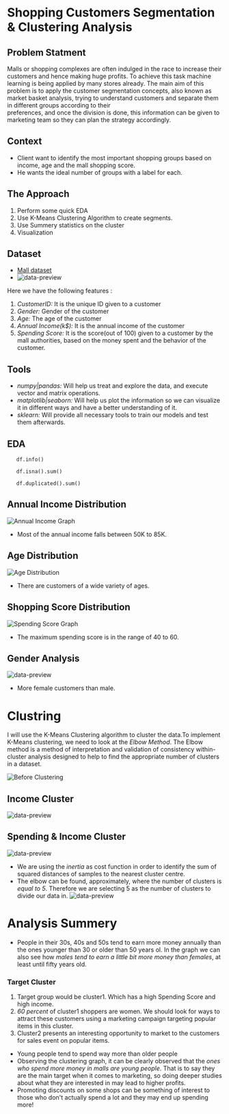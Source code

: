 # Shopping Customers Segmentation & Clustering Analysis

## Problem Statment 
  Malls or shopping complexes are often indulged in the race to increase their customers and hence making huge profits. To achieve this task machine learning is being applied by many stores already.
  The main aim of this problem is to apply  the customer segmentation concepts, also known as market basket analysis, trying to understand customers and separate them in different groups according to their     
  preferences, and once the division is done, this information can be given to marketing team so they can plan the strategy accordingly.

## Context

* Client want to identify the most important shopping groups based on income, age and the mall shopping score.
* He wants the ideal number of groups with a label for each.

## The Approach

1. Perform some quick EDA
2. Use K-Means Clustering Algorithm to create segments.
3. Use Summery statistics on the cluster
4. Visualization

## Dataset
* [Mall dataset]('https://www.kaggle.com/datasets/vjchoudhary7/customer-segmentation-tutorial-in-python/')
* ![data-preview]('https://github.com/ImAnitaYadav07/Customer-Segmentation-Analysis/blob/4869f71e0ac6a14364eab4cccff38fcdb4fc6e41/mallData.png')

Here we have the following features :
1. *CustomerID:* It is the unique ID given to a customer
2. *Gender:* Gender of the customer
3. *Age:* The age of the customer
4. *Annual Income(k$):* It is the annual income of the customer
5. *Spending Score:* It is the score(out of 100) given to a customer by the mall authorities, based on the money spent and the behavior of the customer.

## Tools
* *numpy|pandas:* Will help us treat and explore the data, and execute vector and matrix operations.
* *matplotlib|seaborn:* Will help us plot the information so we can visualize it in different ways and have a better understanding of it.
* *sklearn:* Will provide all necessary tools to train our models and test them afterwards.

## EDA

```
   df.info()
```

```
   df.isna().sum()
```

```
   df.duplicated().sum()
```

## Annual Income Distribution
![Annual Income Graph]('https://github.com/ImAnitaYadav07/Customer-Segmentation-Analysis/blob/4869f71e0ac6a14364eab4cccff38fcdb4fc6e41/AnnualIncome.png')
* Most of the annual income falls between 50K to 85K.

## Age Distribution
![Age Distribution]('https://github.com/ImAnitaYadav07/Customer-Segmentation-Analysis/blob/4869f71e0ac6a14364eab4cccff38fcdb4fc6e41/Age.png')
* There are customers of a wide variety of ages.

## Shopping Score Distribution
![Spending Score Graph]('https://github.com/ImAnitaYadav07/Customer-Segmentation-Analysis/blob/4869f71e0ac6a14364eab4cccff38fcdb4fc6e41/SpendingScore.png')
* The maximum spending score is in the range of 40 to 60.

## Gender Analysis
![data-preview]('https://github.com/ImAnitaYadav07/Customer-Segmentation-Analysis/blob/4869f71e0ac6a14364eab4cccff38fcdb4fc6e41/GenderCount.png')
* More female customers than male.


# Clustring

I will use the K-Means Clustering algorithm to cluster the data.To implement K-Means clustering, we need to look at the *Elbow Method*.
The Elbow method is a method of interpretation and validation of consistency within-cluster analysis designed to help to find the appropriate number of clusters in a dataset.

![Before Clustering]('https://github.com/ImAnitaYadav07/Customer-Segmentation-Analysis/blob/4869f71e0ac6a14364eab4cccff38fcdb4fc6e41/PreCluster.png')

## Income Cluster
![data-preview]('https://github.com/ImAnitaYadav07/Customer-Segmentation-Analysis/blob/4869f71e0ac6a14364eab4cccff38fcdb4fc6e41/IncomeCluster.png')




## Spending & Income Cluster
![data-preview]('https://github.com/ImAnitaYadav07/Customer-Segmentation-Analysis/blob/4869f71e0ac6a14364eab4cccff38fcdb4fc6e41/SpendingCluster.png')
* We are using the *inertia* as cost function in order to identify the sum of squared distances of samples to the nearest cluster centre.
* The elbow can be found, approximately, where the number of clusters is *equal to 5*. Therefore we are selecting 5 as the number of clusters to divide our data in.
![data-preview]('https://github.com/ImAnitaYadav07/Customer-Segmentation-Analysis/blob/4869f71e0ac6a14364eab4cccff38fcdb4fc6e41/postCluster.png')


# Analysis Summery
 * People in their 30s, 40s and 50s tend to earn more money annually than the ones younger than 30 or older than 50 years ol. In the graph we can also see how        *males tend to earn a little bit more money than females*, at least until fifty years old.
 ### **Target Cluster**

  1. Target group would be cluster1. Which has a high Spending Score and high income.
  2. *60 percent* of cluster1 shoppers are women. We should look for ways to attract these customers using a marketing campaign targeting popular items in this       cluster.
  3. Cluster2 presents an interesting opportunity to market to the customers for sales event on popular items.
 * Young people tend to spend way more than older people
 * Observing the clustering graph, it can be clearly observed that the *ones who spend more money in malls are young people*. That is to say they are the main target when it comes to marketing, so doing deeper studies about what they are interested in may lead to higher profits.
 * Promoting discounts on some shops can be something of interest to those who don't actually spend a lot and they may end up spending more!



